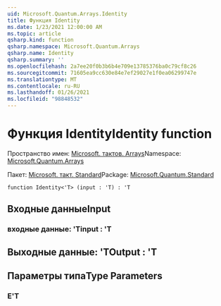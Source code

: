 ```yaml
---
uid: Microsoft.Quantum.Arrays.Identity
title: Функция Identity
ms.date: 1/23/2021 12:00:00 AM
ms.topic: article
qsharp.kind: function
qsharp.namespace: Microsoft.Quantum.Arrays
qsharp.name: Identity
qsharp.summary: ''
ms.openlocfilehash: 2a7ee20f0b3b6b4e709e13785376ba0c79cf8c26
ms.sourcegitcommit: 71605ea9cc630e84e7ef29027e1f0ea06299747e
ms.translationtype: MT
ms.contentlocale: ru-RU
ms.lasthandoff: 01/26/2021
ms.locfileid: "98848532"
---
```

# <a name="identity-function"></a><span data-ttu-id="6001a-102">Функция Identity</span><span class="sxs-lookup"><span data-stu-id="6001a-102">Identity function</span></span>

<span data-ttu-id="6001a-103">Пространство имен: [Microsoft. тактов. Arrays](xref:Microsoft.Quantum.Arrays)</span><span class="sxs-lookup"><span data-stu-id="6001a-103">Namespace: [Microsoft.Quantum.Arrays](xref:Microsoft.Quantum.Arrays)</span></span>

<span data-ttu-id="6001a-104">Пакет: [Microsoft. такт. Standard](https://nuget.org/packages/Microsoft.Quantum.Standard)</span><span class="sxs-lookup"><span data-stu-id="6001a-104">Package: [Microsoft.Quantum.Standard](https://nuget.org/packages/Microsoft.Quantum.Standard)</span></span>




```qsharp
function Identity<'T> (input : 'T) : 'T
```


## <a name="input"></a><span data-ttu-id="6001a-105">Входные данные</span><span class="sxs-lookup"><span data-stu-id="6001a-105">Input</span></span>

### <a name="input--t"></a><span data-ttu-id="6001a-106">входные данные: 'T</span><span class="sxs-lookup"><span data-stu-id="6001a-106">input : 'T</span></span>





## <a name="output--t"></a><span data-ttu-id="6001a-107">Выходные данные: 'T</span><span class="sxs-lookup"><span data-stu-id="6001a-107">Output : 'T</span></span>



## <a name="type-parameters"></a><span data-ttu-id="6001a-108">Параметры типа</span><span class="sxs-lookup"><span data-stu-id="6001a-108">Type Parameters</span></span>

### <a name="t"></a><span data-ttu-id="6001a-109">Е</span><span class="sxs-lookup"><span data-stu-id="6001a-109">'T</span></span>

